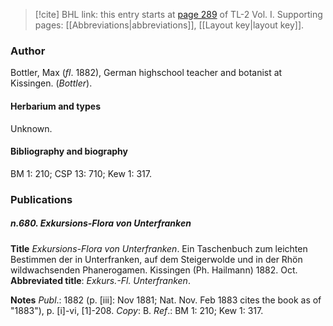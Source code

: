 > [!cite] BHL link: this entry starts at [page 289](https://www.biodiversitylibrary.org/item/103414#page/337/mode/1up) of TL-2 Vol. I.
> Supporting pages: [[Abbreviations|abbreviations]], [[Layout key|layout key]].

### Author

Bottler, Max (*fl*. 1882), German highschool teacher and botanist at Kissingen. (*Bottler*).

#### Herbarium and types

Unknown.

#### Bibliography and biography

BM 1: 210; CSP 13: 710; Kew 1: 317.

### Publications

##### n.680. Exkursions-Flora von Unterfranken

**Title**
*Exkursions-Flora von Unterfranken*. Ein Taschenbuch zum leichten Bestimmen der in Unterfranken, auf dem Steigerwolde und in der Rhön wildwachsenden Phanerogamen. Kissingen (Ph. Hailmann) 1882. Oct.
**Abbreviated title**: *Exkurs.-Fl. Unterfranken*.

**Notes**
*Publ*.: 1882 (p. \[iii\]: Nov 1881; Nat. Nov. Feb 1883 cites the book as of "1883"), p. \[i\]-vi, \[1\]-208. *Copy*: B.
*Ref*.: BM 1: 210; Kew 1: 317.

